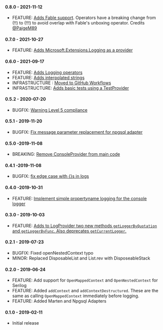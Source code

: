 #### 0.8.0 - 2021-11-12
* FEATURE: [Adds Fable support](https://github.com/TheAngryByrd/FsLibLog/pull/21). Operators have a breaking change from (!!) to (!!!) to avoid overlap with Fable's unboxing operator. Credits [@PaigeM89](https://github.com/PaigeM89)
#### 0.7.0 - 2021-10-27
* FEATURE: [Adds Microsoft.Extensions.Logging as a provider](https://github.com/TheAngryByrd/FsLibLog/pull/25)

#### 0.6.0 - 2021-09-17
* FEATURE: [Adds Logging operators](https://github.com/TheAngryByrd/FsLibLog/pull/19)
* FEATURE: [Adds interpolated strings](https://github.com/TheAngryByrd/FsLibLog/pull/23)
* INFRASTRUCTURE : [Moved to GitHub Workflows](https://github.com/TheAngryByrd/FsLibLog/pull/20)
* INFRASTRUCTURE: [Adds basic tests using a TestProvider](https://github.com/TheAngryByrd/FsLibLog/pull/22)

#### 0.5.2 - 2020-07-20
* BUGFIX: [Warning Level 5 compliance](https://github.com/TheAngryByrd/FsLibLog/pull/14)

#### 0.5.1 - 2019-11-20
* BUGFIX: [Fix message parameter replacement for npgsql adapter](https://github.com/TheAngryByrd/FsLibLog/pull/11)

#### 0.5.0 -2019-11-08
* BREAKING: [Remove ConsoleProvider from main code](https://github.com/TheAngryByrd/FsLibLog/pull/10)

#### 0.4.1 -2019-11-08
* BUGFIX: [fix edge case with {}s in logs](https://github.com/TheAngryByrd/FsLibLog/pull/9)

#### 0.4.0 -2019-10-31
* FEATURE: [Implement simple propertyname logging for the console logger](https://github.com/TheAngryByrd/FsLibLog/pull/8)

#### 0.3.0 - 2019-10-03
* FEATURE: [Adds to LogProvider two new methods `getLoggerByQuotation` and `getLoggerByFunc`. Also deprecates `getCurrentLogger`.](https://github.com/TheAngryByrd/FsLibLog/pull/7)

#### 0.2.1 - 2019-07-23
* BUGFIX: Fixed openNestedContext typo
* MINOR: Replaced DisposableList and List.rev with DisposeableStack

#### 0.2.0 - 2019-06-24
* FEATURE: Add support for `OpenMappedContext` and `OpenNestedContext` for Serilog
* FEATURE: Added `addContext` and `addContextDestructured`.  These are the same as calling `OpenMappedContext` immediately before logging.
* FEATURE: Added Marten and Npgsql Adapters

#### 0.1.0 - 2019-02-11
* Initial release
